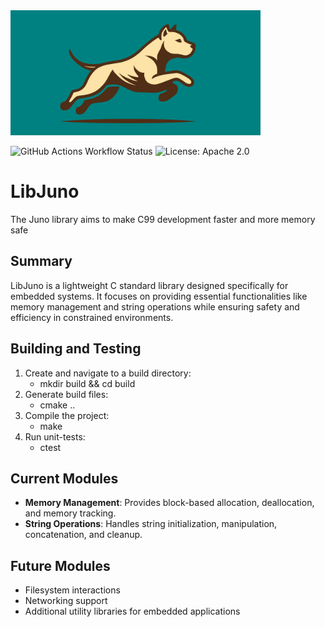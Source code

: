 <img src="assets/juno_logo_rect.svg" alt="drawing" width="400em"/>

![GitHub Actions Workflow Status](https://github.com/robinonsay/libjuno/actions/workflows/ci.yml/badge.svg)
![License: Apache 2.0](https://img.shields.io/badge/License-Apache%202.0-blue.svg)

# LibJuno
The Juno library aims to make C99 development faster and more memory safe

## Summary
LibJuno is a lightweight C standard library designed specifically for embedded systems. It focuses on providing essential functionalities like memory management and string operations while ensuring safety and efficiency in constrained environments.

## Building and Testing
1. Create and navigate to a build directory:
   - mkdir build && cd build
2. Generate build files:
   - cmake ..
3. Compile the project:
   - make
4. Run unit-tests:
   - ctest

## Current Modules
- **Memory Management**: Provides block-based allocation, deallocation, and memory tracking.
- **String Operations**: Handles string initialization, manipulation, concatenation, and cleanup.

## Future Modules
- Filesystem interactions
- Networking support
- Additional utility libraries for embedded applications

